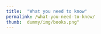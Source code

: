 ```yaml
---
title:  "What you need to know"
permalink: /what-you-need-to-know/
thumb:  dummy/img/books.png"
---
```


